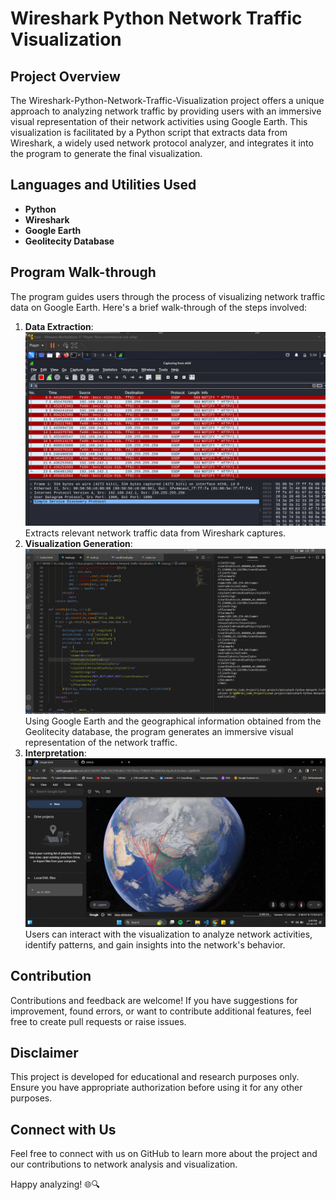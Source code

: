 # Wireshark Python Network Traffic Visualization

## Project Overview

The Wireshark-Python-Network-Traffic-Visualization project offers a unique approach to analyzing network traffic by providing users with an immersive visual representation of their network activities using Google Earth. This visualization is facilitated by a Python script that extracts data from Wireshark, a widely used network protocol analyzer, and integrates it into the program to generate the final visualization.

## Languages and Utilities Used

- **Python**
- **Wireshark**
- **Google Earth**
- **Geolitecity Database**

## Program Walk-through

The program guides users through the process of visualizing network traffic data on Google Earth. Here's a brief walk-through of the steps involved:

1. **Data Extraction**:
![!\[alt text\](image.png)](static/image.png)
 Extracts relevant network traffic data from Wireshark captures.
2. **Visualization Generation**:
![alt text](<static/Screenshot 2024-01-18 084447.jpg>)
 Using Google Earth and the geographical information obtained from the Geolitecity database, the program generates an immersive visual representation of the network traffic.
3. **Interpretation**: 
![alt text](<static/WhatsApp Image 2024-01-14 at 18.49.27.jpeg>)
Users can interact with the visualization to analyze network activities, identify patterns, and gain insights into the network's behavior.

## Contribution

Contributions and feedback are welcome! If you have suggestions for improvement, found errors, or want to contribute additional features, feel free to create pull requests or raise issues.

## Disclaimer

This project is developed for educational and research purposes only. Ensure you have appropriate authorization before using it for any other purposes.

## Connect with Us

Feel free to connect with us on GitHub to learn more about the project and our contributions to network analysis and visualization.

Happy analyzing! 🌐🔍
